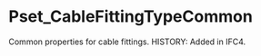 # Pset_CableFittingTypeCommon

Common properties for cable fittings.<!-- end of definition --> HISTORY: Added in IFC4.
